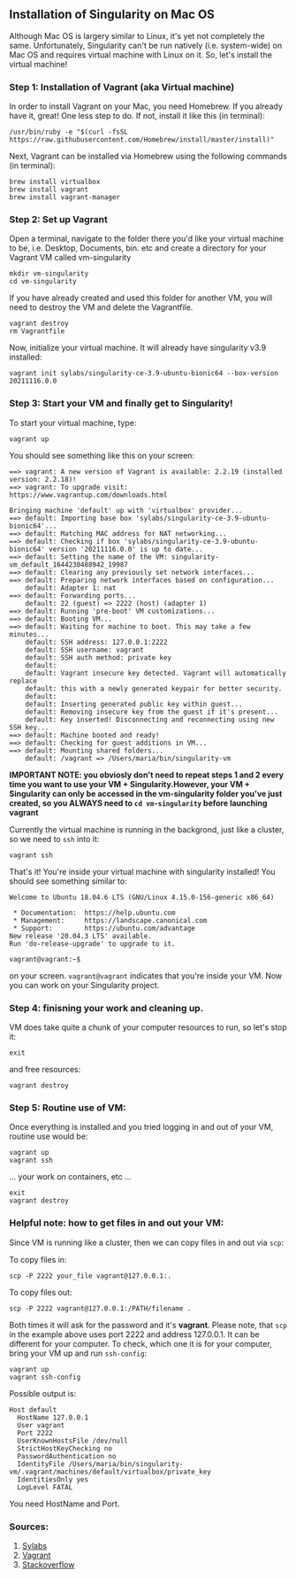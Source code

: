 ## Installation of Singularity on Mac OS

Although Mac OS is largery similar to Linux, it's yet not completely the same. Unfortunately, Singularity can't be run natively (i.e. system-wide)  on Mac OS and requires virtual machine with Linux on it. So, let's install the virtual machine!

### Step 1: Installation of Vagrant (aka Virtual machine)
In order to install Vagrant on your Mac, you need Homebrew. If you already have it, great! One less step to do. If not, install it like this (in terminal):
```
/usr/bin/ruby -e "$(curl -fsSL https://raw.githubusercontent.com/Homebrew/install/master/install)"
```
Next, Vagrant can be installed via Homebrew using the following commands (in terminal):
```
brew install virtualbox
brew install vagrant 
brew install vagrant-manager
```

### Step 2: Set up Vagrant
Open a terminal, navigate to the folder there you'd like your virtual machine to be, i.e. Desktop, Documents, bin. etc and create a directory for your Vagrant VM called vm-singularity

```
mkdir vm-singularity
cd vm-singularity
```

If you have already created and used this folder for another VM, you will need to destroy the VM and delete the Vagrantfile.
```
vagrant destroy
rm Vagrantfile
```

Now, initialize your virtual machine. It will already have singularity v3.9 installed:

```
vagrant init sylabs/singularity-ce-3.9-ubuntu-bionic64 --box-version 20211116.0.0
```

### Step 3: Start your VM and finally get to Singularity!
To start your virtual machine, type:
```
vagrant up
```
You should see something like this on your screen:
```
==> vagrant: A new version of Vagrant is available: 2.2.19 (installed version: 2.2.18)!
==> vagrant: To upgrade visit: https://www.vagrantup.com/downloads.html

Bringing machine 'default' up with 'virtualbox' provider...
==> default: Importing base box 'sylabs/singularity-ce-3.9-ubuntu-bionic64'...
==> default: Matching MAC address for NAT networking...
==> default: Checking if box 'sylabs/singularity-ce-3.9-ubuntu-bionic64' version '20211116.0.0' is up to date...
==> default: Setting the name of the VM: singularity-vm_default_1644230488942_19987
==> default: Clearing any previously set network interfaces...
==> default: Preparing network interfaces based on configuration...
    default: Adapter 1: nat
==> default: Forwarding ports...
    default: 22 (guest) => 2222 (host) (adapter 1)
==> default: Running 'pre-boot' VM customizations...
==> default: Booting VM...
==> default: Waiting for machine to boot. This may take a few minutes...
    default: SSH address: 127.0.0.1:2222
    default: SSH username: vagrant
    default: SSH auth method: private key
    default: 
    default: Vagrant insecure key detected. Vagrant will automatically replace
    default: this with a newly generated keypair for better security.
    default: 
    default: Inserting generated public key within guest...
    default: Removing insecure key from the guest if it's present...
    default: Key inserted! Disconnecting and reconnecting using new SSH key...
==> default: Machine booted and ready!
==> default: Checking for guest additions in VM...
==> default: Mounting shared folders...
    default: /vagrant => /Users/maria/bin/singularity-vm
```

**IMPORTANT NOTE: you obviosly don't need to repeat steps 1 and 2 every time you want to use your VM + Singularity.However, your VM + Singularity can only be accessed in the vm-singularity folder you've just created, so you ALWAYS need to `cd vm-singularity` before launching vagrant**

Currently the virtual machine is running in the backgrond, just like a cluster, so we need to `ssh` into it:
```
vagrant ssh
```

That's it! You're inside your virtual machine with singularity installed! You should see something similar to:
```
Welcome to Ubuntu 18.04.6 LTS (GNU/Linux 4.15.0-156-generic x86_64)

 * Documentation:  https://help.ubuntu.com
 * Management:     https://landscape.canonical.com
 * Support:        https://ubuntu.com/advantage
New release '20.04.3 LTS' available.
Run 'do-release-upgrade' to upgrade to it.

vagrant@vagrant:~$ 
```
on your screen. `vagrant@vagrant` indicates that you're inside your VM. Now you can work on your Singularity project.

### Step 4: finisning your work and cleaning up.

VM does take quite a chunk of your computer resources to run, so let's stop it:
```
exit
```
and free resources:
```
vagrant destroy
```

### Step 5: Routine use of VM:
Once everything is installed and you tried logging in and out of your VM, routine use would be:
```
vagrant up
vagrant ssh
```
... your work on containers, etc ...
```
exit
vagrant destroy
```

### Helpful note: how to get files in and out your VM:
Since VM is running like a cluster, then we can copy files in and out via `scp`:

To copy files in:
```
scp -P 2222 your_file vagrant@127.0.0.1:.
```

To copy files out:
```
scp -P 2222 vagrant@127.0.0.1:/PATH/filename .
```

Both times it will ask for the password and it's **vagrant**. Please note, that `scp` in the example above uses port 2222 and address 127.0.0.1. It can be different for your computer. To check, which one it is for your computer, bring your VM up and run `ssh-config`:
```
vagrant up
vagrant ssh-config
```

Possible output is:
```
Host default
  HostName 127.0.0.1
  User vagrant
  Port 2222
  UserKnownHostsFile /dev/null
  StrictHostKeyChecking no
  PasswordAuthentication no
  IdentityFile /Users/maria/bin/singularity-vm/.vagrant/machines/default/virtualbox/private_key
  IdentitiesOnly yes
  LogLevel FATAL
```
You need HostName and Port.

### Sources:
1. [Sylabs](https://sylabs.io/guides/3.0/user-guide/installation.html#install-on-windows-or-mac)
2. [Vagrant](https://app.vagrantup.com/sylabs/boxes/singularity-ce-3.9-ubuntu-bionic64)
3. [Stackoverflow](https://stackoverflow.com/questions/16704059/easiest-way-to-copy-a-single-file-from-host-to-vagrant-guest)

